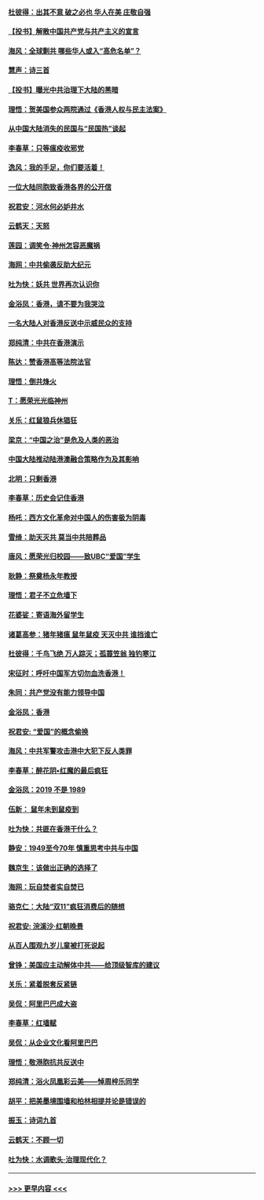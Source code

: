 #### [杜彼得：出其不意 破之必也 华人在美 庄敬自强](../pages/nsc993/n11679554.md?t=11261422) 
#### [【投书】解散中国共产党与共产主义的宣言](../pages/nsc993/n11679177.md?t=11261422) 
#### [海风：全球剿共 哪些华人或入“高危名单”？](../pages/nsc993/n11678617.md?t=11261422) 
#### [慧声：诗三首](../pages/nsc993/n11678848.md?t=11261422) 
#### [【投书】曝光中共治理下大陆的黑暗](../pages/nsc993/n11678674.md?t=11261422) 
#### [理悟：贺美国参众两院通过《香港人权与民主法案》](../pages/nsc993/n11678104.md?t=11261422) 
#### [从中国大陆消失的民国与“民国热”谈起](../pages/nsc993/n11678075.md?t=11261422) 
#### [李春草：只等瘟疫收邪党](../pages/nsc993/n11677308.md?t=11261422) 
#### [逸风：我的手足，你们要活着！](../pages/nsc993/n11676352.md?t=11261422) 
#### [一位大陆同胞致香港各界的公开信](../pages/nsc993/n11675761.md?t=11261422) 
#### [祝君安：河水何必妒井水](../pages/nsc993/n11675746.md?t=11261422) 
#### [云鹤天：天怒](../pages/nsc993/n11675718.md?t=11261422) 
#### [莲园：调笑令‧神州怎容恶魔祸](../pages/nsc993/n11675648.md?t=11261422) 
#### [海网：中共偷袭反助大纪元](../pages/nsc993/n11673515.md?t=11261422) 
#### [吐为快：妖共 世界再次认识你](../pages/nsc993/n11673506.md?t=11261422) 
#### [金浴凤：香港，请不要为我哭泣](../pages/nsc993/n11673248.md?t=11261422) 
#### [一名大陆人对香港反送中示威民众的支持](../pages/nsc993/n11672615.md?t=11261422) 
#### [郑纯清：中共在香港演示](../pages/nsc993/n11670539.md?t=11261422) 
#### [陈达：赞香港高等法院法官](../pages/nsc993/n11669542.md?t=11261422) 
#### [理悟：倒共烽火](../pages/nsc993/n11668844.md?t=11261422) 
#### [T：愿荣光光临神州](../pages/nsc993/n11668421.md?t=11261422) 
#### [关乐：红鼠狼兵休猖狂](../pages/nsc993/n11668378.md?t=11261422) 
#### [梁京：“中国之治”是危及人类的恶治](../pages/nsc993/n11668328.md?t=11261422) 
#### [中国大陆推动陆港澳融合策略作为及其影响](../pages/nsc993/n11668157.md?t=11261422) 
#### [北明：只剩香港](../pages/nsc993/n11668002.md?t=11261422) 
#### [李春草：历史会记住香港](../pages/nsc993/n11667927.md?t=11261422) 
#### [杨吒：西方文化革命对中国人的伤害极为阴毒](../pages/nsc993/n11664521.md?t=11261422) 
#### [雪绮：助天灭共 莫当中共陪葬品](../pages/nsc993/n11662650.md?t=11261422) 
#### [唐风：愿荣光归校园——致UBC“爱国”学生](../pages/nsc993/n11662194.md?t=11261422) 
#### [耿静：祭奠杨永年教授](../pages/nsc993/n11662514.md?t=11261422) 
#### [理悟：君子不立危墙下](../pages/nsc993/n11662172.md?t=11261422) 
#### [花婆娑：寄语海外留学生](../pages/nsc993/n11662121.md?t=11261422) 
#### [诸葛高参：猪年猪瘟 鼠年鼠疫 天灭中共 谁挡谁亡](../pages/nsc993/n11661980.md?t=11261422) 
#### [杜彼得：千鸟飞绝 万人踪灭；孤蓑笠翁 独钓寒江](../pages/nsc993/n11661170.md?t=11261422) 
#### [宋征时：呼吁中国军方切勿血洗香港！](../pages/nsc993/n11415318.md?t=11261422) 
#### [朱同：共产党没有能力领导中国](../pages/nsc993/n11660421.md?t=11261422) 
#### [金浴凤：香港](../pages/nsc993/n11660419.md?t=11261422) 
#### [祝君安: “爱国”的概念偷换](../pages/nsc993/n11659706.md?t=11261422) 
#### [海风：中共军警攻击港中大犯下反人类罪](../pages/nsc993/n11659632.md?t=11261422) 
#### [李春草：醉花阴•红魔的最后疯狂](../pages/nsc993/n11659287.md?t=11261422) 
#### [金浴凤：2019 不是 1989](../pages/nsc993/n11657663.md?t=11261422) 
#### [伍新： 鼠年未到鼠疫到](../pages/nsc993/n11655098.md?t=11261422) 
#### [吐为快：共匪在香港干什么？](../pages/nsc993/n11654891.md?t=11261422) 
#### [静安：1949至今70年 慎重思考中共与中国](../pages/nsc993/n11651244.md?t=11261422) 
#### [魏京生：该做出正确的选择了](../pages/nsc993/n11653084.md?t=11261422) 
#### [海网：玩自焚者实自焚已](../pages/nsc993/n11652423.md?t=11261422) 
#### [骆克仁：大陆“双11”疯狂消费后的随想](../pages/nsc993/n11652305.md?t=11261422) 
#### [祝君安: 浣溪沙·红朝晚景](../pages/nsc993/n11652258.md?t=11261422) 
#### [从百人围观九岁儿童被打死说起](../pages/nsc993/n11651030.md?t=11261422) 
#### [曾铮：美国应主动解体中共——给顶级智库的建议](../pages/nsc993/n11649888.md?t=11261422) 
#### [关乐：紧着脱套反紧链](../pages/nsc993/n11649069.md?t=11261422) 
#### [吴侃：阿里巴巴成大盗](../pages/nsc993/n11645523.md?t=11261422) 
#### [李春草：红墙赋](../pages/nsc993/n11646389.md?t=11261422) 
#### [吴侃：从企业文化看阿里巴巴](../pages/nsc993/n11645476.md?t=11261422) 
#### [理悟：敬港胞抗共反送中](../pages/nsc993/n11645466.md?t=11261422) 
#### [郑纯清：浴火凤凰彩云美——悼周梓乐同学](../pages/nsc993/n11645155.md?t=11261422) 
#### [胡平：把美墨境围墙和柏林相提并论是错误的](../pages/nsc993/n11645134.md?t=11261422) 
#### [振玉：诗词九首](../pages/nsc993/n11644081.md?t=11261422) 
#### [云鹤天：不顾一切](../pages/nsc993/n11643508.md?t=11261422) 
#### [吐为快：水调歌头·治理现代化？](../pages/nsc993/n11643485.md?t=11261422) 

----
#### [ >>> 更早内容 <<< ](../indexes/nsc993-earlier.md)
